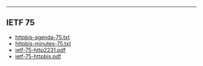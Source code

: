 

---

## IETF 75

- [httpbis-agenda-75.txt](httpbis-agenda-75.txt)
- [httpbis-minutes-75.txt](httpbis-minutes-75.txt)
- [ietf-75-http2231.pdf](ietf-75-http2231.pdf)
- [ietf-75-httpbis.pdf](ietf-75-httpbis.pdf)